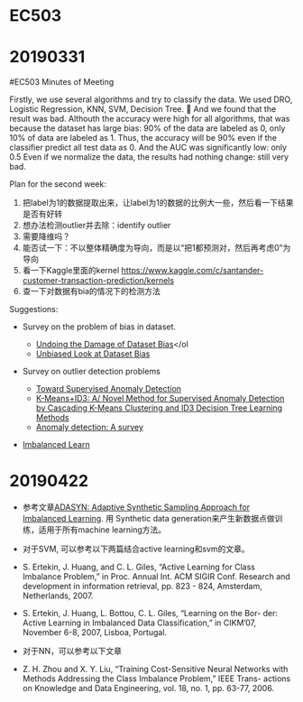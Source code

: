 # EC503

20190331
====

#EC503 Minutes of Meeting

Firstly, we use several algorithms and try to classify the data.
We used DRO, Logistic Regression, KNN, SVM, Decision Tree. 🌲 
And we found that the result was bad.
Althouth the accuracy were high for all algorithms, that was because the dataset has large bias: 90% of the data are labeled as 0, only 10% of data are labeled as 1. Thus, the accuracy will be 90% even if the classifier predict all test data as 0.
And the AUC was significantly low: only 0.5
Even if we normalize the data, the results had nothing change: still very bad.




Plan for the second week:
1. 把label为1的数据提取出来，让label为1的数据的比例大一些，然后看一下结果是否有好转
2. 想办法检测outlier并去除：identify outlier
3. 需要降维吗？
4. 能否试一下：不以整体精确度为导向，而是以“把1都预测对，然后再考虑0”为导向
5. 看一下Kaggle里面的kernel https://www.kaggle.com/c/santander-customer-transaction-prediction/kernels
6. 查一下对数据有bia的情况下的检测方法


Suggestions:

* Survey on the problem of bias in dataset.
  * <a href="http://undoingbias.csail.mit.edu">Undoing the Damage of Dataset Bias</a></ol
  * <a href="http://people.csail.mit.edu/torralba/research/bias/">Unbiased Look at Dataset Bias</a></ol>


* Survey on outlier detection problems
  * <a href="https://arxiv.org/pdf/1401.6424.pdf">Toward Supervised Anomaly Detection</a>
  * <a href="https://dl.acm.org/citation.cfm?id=1263334">K-Means+ID3: A/ Novel Method for Supervised Anomaly Detection by Cascading K-Means Clustering and ID3 Decision Tree Learning Methods</a>
  * <a href="https://dl.acm.org/citation.cfm?id=1541882">Anomaly detection: A survey</a>

* <a href="https://imbalanced-learn.readthedocs.io/en/stable/over_sampling.html#from-random-over-sampling-to-smote-and-adasyn">Imbalanced Learn</a>

20190422
====

* 参考文章<a href="https://sci2s.ugr.es/keel/pdf/algorithm/congreso/2008-He-ieee.pdf">ADASYN: Adaptive Synthetic Sampling Approach for Imbalanced Learning</a>. 用 Synthetic data generation来产生新数据点做训练，适用于所有machine learning方法。

* 对于SVM, 可以参考以下两篇结合active learning和svm的文章。
 * S. Ertekin, J. Huang, and C. L. Giles, “Active Learning for Class Imbalance Problem,” in Proc. Annual Int. ACM SIGIR Conf. Research and development in information retrieval, pp. 823 - 824, Amsterdam, Netherlands, 2007.
 * S. Ertekin, J. Huang, L. Bottou, C. L. Giles, “Learning on the Bor- der: Active Learning in Imbalanced Data Classification,” in CIKM’07, November 6-8, 2007, Lisboa, Portugal.

* 对于NN，可以参考以下文章
 * Z. H. Zhou and X. Y. Liu, “Training Cost-Sensitive Neural Networks with Methods Addressing the Class Imbalance Problem,” IEEE Trans- actions on Knowledge and Data Engineering, vol. 18, no. 1, pp. 63-77, 2006.


 
